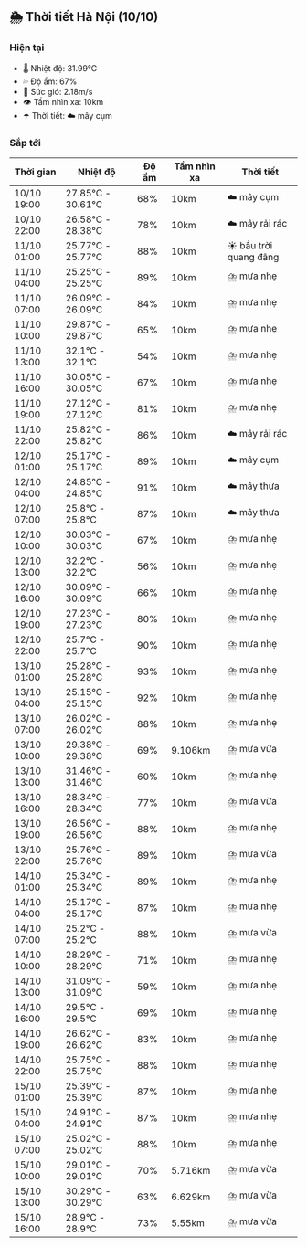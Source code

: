 ## 🌦️ Thời tiết Hà Nội (10/10)

### Hiện tại

- 🌡️ Nhiệt độ: 31.99℃
- 💦 Độ ẩm: 67%
- 💨 Sức gió: 2.18m/s
- 👁️ Tầm nhìn xa: 10km
- ☂️ Thời tiết: ☁️ mây cụm

### Sắp tới

| Thời gian | Nhiệt độ | Độ ẩm | Tầm nhìn xa | Thời tiết |
| --- | --- | --- | --- | --- |
| 10/10 19:00 | 27.85℃ - 30.61℃ | 68% | 10km | ☁️ mây cụm |
| 10/10 22:00 | 26.58℃ - 28.38℃ | 78% | 10km | ☁️ mây rải rác |
| 11/10 01:00 | 25.77℃ - 25.77℃ | 88% | 10km | ☀️ bầu trời quang đãng |
| 11/10 04:00 | 25.25℃ - 25.25℃ | 89% | 10km | ⛈️ mưa nhẹ |
| 11/10 07:00 | 26.09℃ - 26.09℃ | 84% | 10km | ⛈️ mưa nhẹ |
| 11/10 10:00 | 29.87℃ - 29.87℃ | 65% | 10km | ⛈️ mưa nhẹ |
| 11/10 13:00 | 32.1℃ - 32.1℃ | 54% | 10km | ⛈️ mưa nhẹ |
| 11/10 16:00 | 30.05℃ - 30.05℃ | 67% | 10km | ⛈️ mưa nhẹ |
| 11/10 19:00 | 27.12℃ - 27.12℃ | 81% | 10km | ⛈️ mưa nhẹ |
| 11/10 22:00 | 25.82℃ - 25.82℃ | 86% | 10km | ☁️ mây rải rác |
| 12/10 01:00 | 25.17℃ - 25.17℃ | 89% | 10km | ☁️ mây cụm |
| 12/10 04:00 | 24.85℃ - 24.85℃ | 91% | 10km | ☁️ mây thưa |
| 12/10 07:00 | 25.8℃ - 25.8℃ | 87% | 10km | ☁️ mây thưa |
| 12/10 10:00 | 30.03℃ - 30.03℃ | 67% | 10km | ⛈️ mưa nhẹ |
| 12/10 13:00 | 32.2℃ - 32.2℃ | 56% | 10km | ⛈️ mưa nhẹ |
| 12/10 16:00 | 30.09℃ - 30.09℃ | 66% | 10km | ⛈️ mưa nhẹ |
| 12/10 19:00 | 27.23℃ - 27.23℃ | 80% | 10km | ⛈️ mưa nhẹ |
| 12/10 22:00 | 25.7℃ - 25.7℃ | 90% | 10km | ⛈️ mưa nhẹ |
| 13/10 01:00 | 25.28℃ - 25.28℃ | 93% | 10km | ⛈️ mưa nhẹ |
| 13/10 04:00 | 25.15℃ - 25.15℃ | 92% | 10km | ⛈️ mưa nhẹ |
| 13/10 07:00 | 26.02℃ - 26.02℃ | 88% | 10km | ⛈️ mưa nhẹ |
| 13/10 10:00 | 29.38℃ - 29.38℃ | 69% | 9.106km | ⛈️ mưa vừa |
| 13/10 13:00 | 31.46℃ - 31.46℃ | 60% | 10km | ⛈️ mưa nhẹ |
| 13/10 16:00 | 28.34℃ - 28.34℃ | 77% | 10km | ⛈️ mưa vừa |
| 13/10 19:00 | 26.56℃ - 26.56℃ | 88% | 10km | ⛈️ mưa nhẹ |
| 13/10 22:00 | 25.76℃ - 25.76℃ | 89% | 10km | ⛈️ mưa vừa |
| 14/10 01:00 | 25.34℃ - 25.34℃ | 89% | 10km | ⛈️ mưa nhẹ |
| 14/10 04:00 | 25.17℃ - 25.17℃ | 87% | 10km | ⛈️ mưa nhẹ |
| 14/10 07:00 | 25.2℃ - 25.2℃ | 88% | 10km | ⛈️ mưa vừa |
| 14/10 10:00 | 28.29℃ - 28.29℃ | 71% | 10km | ⛈️ mưa nhẹ |
| 14/10 13:00 | 31.09℃ - 31.09℃ | 59% | 10km | ⛈️ mưa nhẹ |
| 14/10 16:00 | 29.5℃ - 29.5℃ | 69% | 10km | ⛈️ mưa nhẹ |
| 14/10 19:00 | 26.62℃ - 26.62℃ | 83% | 10km | ⛈️ mưa nhẹ |
| 14/10 22:00 | 25.75℃ - 25.75℃ | 88% | 10km | ⛈️ mưa nhẹ |
| 15/10 01:00 | 25.39℃ - 25.39℃ | 87% | 10km | ⛈️ mưa nhẹ |
| 15/10 04:00 | 24.91℃ - 24.91℃ | 87% | 10km | ⛈️ mưa nhẹ |
| 15/10 07:00 | 25.02℃ - 25.02℃ | 88% | 10km | ⛈️ mưa nhẹ |
| 15/10 10:00 | 29.01℃ - 29.01℃ | 70% | 5.716km | ⛈️ mưa vừa |
| 15/10 13:00 | 30.29℃ - 30.29℃ | 63% | 6.629km | ⛈️ mưa vừa |
| 15/10 16:00 | 28.9℃ - 28.9℃ | 73% | 5.55km | ⛈️ mưa vừa |
